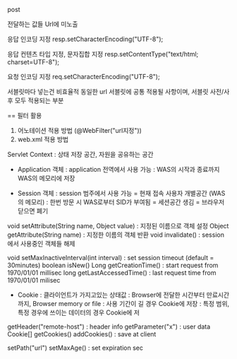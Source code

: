 
post

전달하는 값들 Url에 미노출


응답 인코딩 지정 
resp.setCharacterEncoding("UTF-8");

응답 컨텐츠 타입 지정, 문자집합 지정 
resp.setContentType("text/html; charset=UTF-8");

요청 인코딩 지정 
req.setCharacterEncoding("UTF-8");

서블릿마다 넣는건 비효율적
동일한 url 서블릿에 공통 적용될 사항이며,
서블릿 사전/사후 모두 적용되는 부분

== 필터 활용


1. 어노테이션 적용 방법 (@WebFilter("url지정")) 
2. web.xml 적용 방법





Servlet Context : 상태 저장 공간, 자원을 공유하는 공간 





- Application 객체 : application 전역에서 사용 가능 
				   : WAS의 시작과 종료까지 WAS의 메모리에 저장
				   
- Session 객체 : session 범주에서 사용 가능 = 현재 접속 사용자 개별공간 (WAS의 메모리)
	 		   : 한번 방문 시 WAS로부터 SID가 부여됨 = 세션공간 생김 = 브라우저 닫으면 폐기
	 		   
void setAttribute(String name, Object value) : 지정된 이름으로 객체 설정 
Object getAttribute(String name) : 지정한 이름의 객체 반환 
void invalidate() : session 에서 사용중인 객체들 해제 
	 
void setMaxInactiveInterval(int interval) : set session timeout (default = 30minutes)
boolean isNew()
Long getCreationTime() : start request from 1970/01/01 millisec
long getLastAccessedTime() : last request time from 1970/01/01 milisec




- Cookie : 클라이언트가 가지고있는 상태값 
		 : Browser에 전달한 시간부터 만료시간까지, Browser memory or file 
		 : 사용 기간이 길 경우 Cookie에 저장 
		 : 특정 범위, 특정 경우에 쓰이는 데이터의 경우 Cookie에 저
		 
getHeader("remote-host") : header info
getParameter("x") : user data
Cookie[] getCookies()
addCookies() : save at client

setPath("url")
setMaxAge() : set expiration sec







